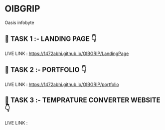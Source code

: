 # OIBGRIP
Oasis infobyte

## 🔗 TASK 1 :- LANDING PAGE  👇

LIVE LINK : https://1472abhi.github.io/OIBGRIP/LandingPage

## 🔗 TASK 2 :- PORTFOLIO  👇

LIVE LINK : https://1472abhi.github.io/OIBGRIP/portfolio

## 🔗 TASK 3 :- TEMPRATURE CONVERTER WEBSITE  👇
LIVE LINK :   

